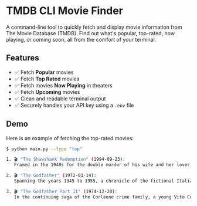 # TMDB CLI Movie Finder



A command-line tool to quickly fetch and display movie information from The Movie Database (TMDB). Find out what's popular, top-rated, now playing, or coming soon, all from the comfort of your terminal.

## Features

* ✅ Fetch **Popular** movies
* ✅ Fetch **Top Rated** movies
* ✅ Fetch movies **Now Playing** in theaters
* ✅ Fetch **Upcoming** movies
* ✅ Clean and readable terminal output
* ✅ Securely handles your API key using a `.env` file

## Demo

Here is an example of fetching the top-rated movies:

```bash
$ python main.py --type "top"

1. 🎬 "The Shawshank Redemption" (1994-09-23):
   Framed in the 1940s for the double murder of his wife and her lover, upstanding banker Andy Dufresne begins a new life at the Shawshank prison, where he puts his accounting skills to work for an am...

2. 🎬 "The Godfather" (1972-03-14):
   Spanning the years 1945 to 1955, a chronicle of the fictional Italian-American Corleone crime family. When organized crime family patriarch, Vito Corleone, barely survives an attempt on his life, h...

3. 🎬 "The Godfather Part II" (1974-12-20):
   In the continuing saga of the Corleone crime family, a young Vito Corleone grows up in Sicily and in 1910s New York. In the 1950s, Michael Corleone attempts to expand the family business into Las V...